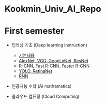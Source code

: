 # Kookmin_Univ_AI_Repo

# First semester 
* 딥러닝 기초 (Deep learning instruction)  
  * [기본내용](dl_instruction/Networks_summary/00_Basic/README.md)
  * [AlexNet, VGG, GoogLeNet, ResNet](dl_instruction/Networks_summary/01_AlexNet_VGG_GoogLeNet_ResNet/01_AlexNet_VGG_GoogleNet_ResNest.md)
  * [R-CNN, Fast R-CNN, Faster R-CNN](dl_instruction/Networks_summary/02_RCNN_FastRCNN_FasterRCNN/02_RCNN_FastRCNN_FasterRCNN.md)
  * [YOLO, RetinaNet](dl_instruction/Networks_summary/03_YOLO_RetinaNet/03_YOLO_RetinaNet.md)
  * [RNN](dl_instruction/Networks_summary/04_RNN/04_RNN.md)

* 인공지능 수학 (AI mathematics)
* 클라우드 컴퓨팅 (Cloud Computing)
